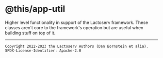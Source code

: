 @this/app-util
==============

Higher level functionality in support of the Lactoserv framework. These classes
aren't core to the framework's operation but are useful when building stuff on
top of it.

- - - - - - - - - -
```
Copyright 2022-2023 the Lactoserv Authors (Dan Bornstein et alia).
SPDX-License-Identifier: Apache-2.0
```
